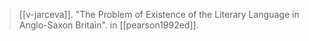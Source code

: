 > [[v-jarceva]]. "The Problem of Existence of the Literary Language in Anglo-Saxon Britain". in [[pearson1992ed]].